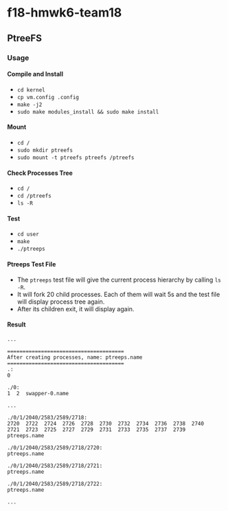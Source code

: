 # f18-hmwk6-team18
## PtreeFS
### Usage
#### Compile and Install
* `cd kernel`
* `cp vm.config .config`
* `make -j2`
* `sudo make modules_install && sudo make install`
#### Mount
* `cd /`
* `sudo mkdir ptreefs`
* `sudo mount -t ptreefs ptreefs /ptreefs`
#### Check Processes Tree
* `cd /`
* `cd /ptreefs`
* `ls -R`
#### Test
* `cd user`
* `make`
* `./ptreeps`
#### Ptreeps Test File
* The `ptreeps` test file will give the current process hierarchy by calling `ls -R`. 
* It will fork 20 child processes. Each of them will wait 5s and the test file will display process tree again.
* After its children exit, it will display again.
#### Result
`...`
```
======================================
After creating processes, name: ptreeps.name
======================================
.:
0

./0:
1  2  swapper-0.name
```
`...`
```
./0/1/2040/2583/2589/2718:
2720  2722  2724  2726	2728  2730  2732  2734	2736  2738  2740
2721  2723  2725  2727	2729  2731  2733  2735	2737  2739  ptreeps.name

./0/1/2040/2583/2589/2718/2720:
ptreeps.name

./0/1/2040/2583/2589/2718/2721:
ptreeps.name

./0/1/2040/2583/2589/2718/2722:
ptreeps.name
```
`...`


